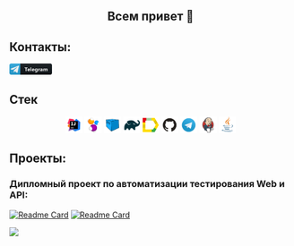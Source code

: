## <p align="center"> Всем привет 👋 </p>
## Контакты:

<a href="https://t.me/ITaygib"><img width="15%" title="Telegram" src="materials/pictures/Telegram1.png"> </a>

<h2>  Cтек </h2>
<p align="center">
  <img width="6%" title="IDEA" src="materials/pictures/IDEA.png"> 
  <img width="6%" title="Selenide" src="materials/pictures/Selenide.png">
  <img width="6%" title="Selenoid" src="materials/pictures/Selenoid.png">
  <img width="6%" title="Gradle" src="materials/pictures/Gradle.png">
  <img width="6%" title="Allure Report" src="materials/pictures/Allure Report.png" >
  <img width="6%" title="GitHub" src="materials/pictures/GitHub.png"> 
  <img width="6%" title="Telegram" src="materials/pictures/Telegram.png">
  <img width="6%" title="Jenkins" src="materials/pictures/Jenkins.png"> 
  <img width="6%" title="Java" src="materials/pictures/Java.png">
</p>

## Проекты:
### Дипломный проект по автоматизации тестирования Web и API:
[![Readme Card](https://github-readme-stats.vercel.app/api/pin/?username=Taygib&repo=X5Group_Test)](https://github.com/Taygib/X5Group_Test/tree/FiveTests)
[![Readme Card](https://github-readme-stats.vercel.app/api/pin/?username=Taygib&repo=API-project)](https://github.com/Taygib/X5Group_Test/tree/FiveTests)


![](https://github-profile-summary-cards.vercel.app/api/cards/profile-details?username=Taygib&theme=solarized_dark)


<!--
**Taygib/Taygib** is a ✨ _special_ ✨ repository because its `README.md` (this file) appears on your GitHub profile.

Here are some ideas to get you started:

- 🔭 I’m currently working on ...
- 🌱 I’m currently learning ...
- 👯 I’m looking to collaborate on ...
- 🤔 I’m looking for help with ...
- 💬 Ask me about ...
- 📫 How to reach me: ...
- 😄 Pronouns: ...
- ⚡ Fun fact: ...
-->
